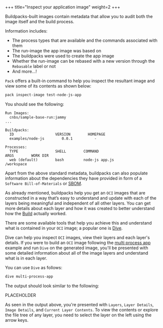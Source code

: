 +++
title="Inspect your application image"
weight=2
+++

Buildpacks-built images contain metadata that allow you to audit both the image itself and the build process.

<!--more-->

Information includes:

* The process types that are available and the commands associated with them
* The run-image the app image was based on
* The buildpacks were used to create the app image
* Whether the run-image can be rebased with a new version through the `Rebasable` label or not
* And more...!

`Pack` offers a built-in command to help you inspect the resultant image and view some of its contents as shown below:

```bash
pack inspect-image test-node-js-app
```

You should see the following:

```text
Run Images:
  cnbs/sample-base-run:jammy
...

Buildpacks:
  ID                   VERSION        HOMEPAGE
  examples/node-js        0.0.1          -

Processes:
  TYPE                 SHELL        COMMAND                           ARGS        WORK DIR
  web (default)        bash         node-js app.js                                   /workspace
```

Apart from the above standard metadata, buildpacks can also populate information about the dependencies they have provided in form of a `Software Bill-of-Materials` or [SBOM].

As already mentioned, buildpacks help you get an `OCI` images that are constructed in a way that’s easy to understand and update with each of the layers being meaningful and independent of all other layers. You can get more details about each layer and how it was created to better understand how the [Build] actually worked.

There are some available tools that help you achieve this and understand what is contained in your `OCI` image; a popular one is [Dive].

Dive can help you inspect `OCI` images, view their layers and each layer's details. If you were to build an `OCI` image following the [multi process app] example and run `Dive` on the generated image, you'll be presented with some detailed information about all of the image layers and understand what is in each layer.

You can use `Dive` as follows:

```bash
dive multi-process-app
```

The output should look similar to the following:

PLACEHOLDER

As seen in the output above, you're presented with `Layers`, `Layer Details`, `Image Details`, and `Current Layer Contents`. To view the contents or explore the file tree of any layer, you need to select the layer on the left using the arrow keys.

[SBOM]: /docs/for-app-developers/how-to/build-outputs/download-sbom
[build]: https://buildpacks.io/docs/for-app-developers/concepts/build/
[Dive]: https://github.com/wagoodman/dive
[multi process app]: https://buildpacks.io/docs/for-app-developers/how-to/build-outputs/specify-launch-process/#build-a-multi-process-app
